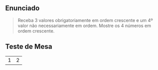 ## Enunciado

> Receba 3 valores obrigatoriamente em ordem crescente e um 4º valor não necessariamente em ordem. Mostre os 4 números em ordem crescente.

## Teste de Mesa

| | |
| --- | --- |
| 1 | 2 |